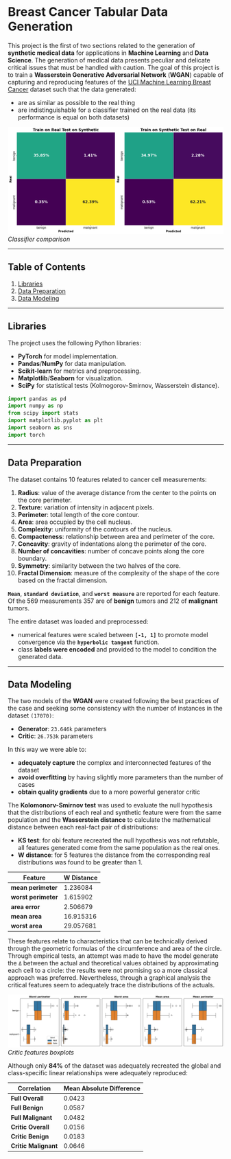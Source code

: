# Breast Cancer Tabular Data Generation
This project is the first of two sections related to the generation of **synthetic medical data** for applications in **Machine Learning** and **Data Science**. The generation of medical data presents peculiar and delicate critical issues that must be handled with caution.
The goal of this project is to train a **Wasserstein Generative Adversarial Network** (**WGAN**) capable of capturing and reproducing features of the [UCI Machine Learning Breast Cancer](https://archive.ics.uci.edu/dataset/17/breast+cancer+wisconsin+diagnostic) dataset such that the data generated:
- are as similar as possible to the real thing
- are indistinguishable for a classifier trained on the real data (its performance is equal on both datasets)

![Classifier Comparison](images/final_confusion_matrix.png)
*Classifier comparison*

---

## Table of Contents
1. [Libraries](#libraries)
2. [Data Preparation](#data-preparation)
3. [Data Modeling](#Data-modeling)


---

## Libraries
The project uses the following Python libraries:
- **PyTorch** for model implementation.
- **Pandas**/**NumPy** for data manipulation.
- **Scikit-learn** for metrics and preprocessing.
- **Matplotlib**/**Seaborn** for visualization.
- **SciPy** for statistical tests (Kolmogorov-Smirnov, Wasserstein distance).

```python
import pandas as pd
import numpy as np
from scipy import stats
import matplotlib.pyplot as plt
import seaborn as sns
import torch
```

---

## Data Preparation

The dataset contains 10 features related to cancer cell measurements:
1. **Radius**: value of the average distance from the center to the points on the core perimeter.
2. **Texture**: variation of intensity in adjacent pixels.
3. **Perimeter**: total length of the core contour.
4. **Area**: area occupied by the cell nucleus.
5. **Complexity**: uniformity of the contours of the nucleus.
6. **Compacteness**: relationship between area and perimeter of the core.
7. **Concavity**: gravity of indentations along the perimeter of the core.
8. **Number of concavities**: number of concave points along the core boundary.
9. **Symmetry**: similarity between the two halves of the core.
10. **Fractal Dimension**: measure of the complexity of the shape of the core based on the fractal dimension.

**`Mean`**, **`standard deviation`**, and **`worst measure`** are reported for each feature.
Of the 569 measurements 357 are of **benign** tumors and 212 of **malignant** tumors.

The entire dataset was loaded and preprocessed:
- numerical features were scaled between **`[-1, 1]`** to promote model convergence via the **`hyperbolic tangent`** function.
- class **labels were encoded** and provided to the model to condition the generated data.

---

## Data Modeling

The two models of the **WGAN** were created following the best practices of the case and seeking some consistency with the number of instances in the dataset `(17070)`:
- **Generator**: `23.646k` parameters
- **Critic**: `26.753k` parameters

In this way we were able to:
- **adequately capture** the complex and interconnected features of the dataset
- **avoid overfitting** by having slightly more parameters than the number of cases
- **obtain quality gradients** due to a more powerful generator critic

The **Kolomonorv-Smirnov test** was used to evaluate the null hypothesis that the distributions of each real and synthetic feature were from the same population and the **Wasserstein distance** to calculate the mathematical distance between each real-fact pair of distributions:
- **KS test**: for obi feature recreated the null hypothesis was not refutable, all features generated come from the same population as the real ones.
- **W distance**: for 5 features the distance from the corresponding real distributions was found to be greater than 1.

| Feature       | W Distance    |
|--------------|--------|
| **mean perimeter** | 1.236084   |
| **worst perimeter** | 1.615902 |
| **area error** | 2.506679   |
| **mean area** | 16.915316   |
| **worst area** | 29.057681   |

These features relate to characteristics that can be technically derived through the geometric formulas of the circumference and area of the circle. Through empirical tests, an attempt was made to have the model generate the `Δ` between the actual and theoretical values obtained by approximating each cell to a circle: the results were not promising so a more classical approach was preferred. Nevertheless, through a graphical analysis the critical features seem to adequately trace the distributions of the actuals.

![Boxplots](images/critic_features_boxplots.png)
*Critic features boxplots*

Although only **84%** of the dataset was adequately recreated the global and class-specific linear relationships were adequately reproduced:

| Correlation       | Mean Absolute Difference    |
|-------------------|-----------------------------|
| **Full Overall**  | 0.0423    |
| **Full Benign**  | 0.0587    |
| **Full Malignant**  | 0.0482    |
| **Critic Overall**  | 0.0156    |
| **Critic Benign**  | 0.0183    |
| **Critic Malignant**  | 0.0646    |

